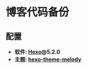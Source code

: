 # 博客代码备份

## 配置

* **软件: [Hexo](https://hexo.io/)@5.2.0**
* **主题: [hexo-theme-melody](https://molunerfinn.com/hexo-theme-melody-doc/#features)**